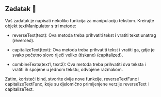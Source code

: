 ## Zadatak 📝

Vaš zadatak je napisati nekoliko funkcija za manipulaciju tekstom. Kreirajte objekt textManipulator s tri metode:

- reverseText(text): 
Ova metoda treba prihvatiti tekst i vratiti tekst unatrag (reversed).

- capitalizeText(text): 
Ova metoda treba prihvatiti tekst i vratiti ga, gdje je svako početno slovo riječi veliko (tiskano) (capitalized).

- combineTexts(text1, text2): 
Ova metoda treba prihvatiti dva teksta i vratiti ih spojene u jednom tekstu, odvojene razmakom.

Zatim, koristeći bind, stvorite dvije nove funkcije, reverseTextFunc i capitalizeTextFunc, koje su djelomično primijenjene verzije reverseText i capitalizeText.